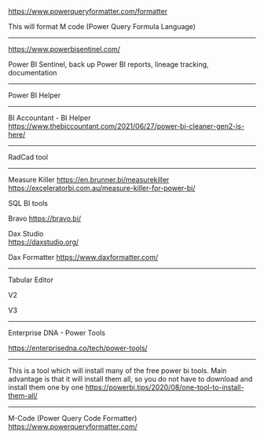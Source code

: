 https://www.powerqueryformatter.com/formatter 

This will format M code (Power Query Formula Language) 

  
--- 

https://www.powerbisentinel.com/ 

Power BI Sentinel, back up Power BI reports, lineage tracking, documentation 

--- 

Power BI Helper   

--- 

BI Accountant - BI Helper 
https://www.thebiccountant.com/2021/06/27/power-bi-cleaner-gen2-is-here/


--- 

RadCad tool 

 
---
Measure Killer 
https://en.brunner.bi/measurekiller
https://exceleratorbi.com.au/measure-killer-for-power-bi/

 

SQL BI tools 

Bravo 
https://bravo.bi/

Dax Studio  
https://daxstudio.org/

Dax Formatter
https://www.daxformatter.com/

 

--- 

Tabular Editor 

V2 

V3 

--- 

Enterprise DNA - Power Tools

https://enterprisedna.co/tech/power-tools/


---
This is a tool which will install many of the free power bi tools. Main advantage is that it will install them all, so you do not have to download and install them one by one
https://powerbi.tips/2020/08/one-tool-to-install-them-all/


---
M-Code (Power Query Code Formatter)
https://www.powerqueryformatter.com/